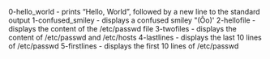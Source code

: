 0-hello_world - prints “Hello, World”, followed by a new line to the standard output
1-confused_smiley  - displays a confused smiley "(Ôo)'
2-hellofile - displays the content of the /etc/passwd file
3-twofiles - displays the content of /etc/passwd and /etc/hosts
4-lastlines - displays the last 10 lines of /etc/passwd
5-firstlines - displays the first 10 lines of /etc/passwd
